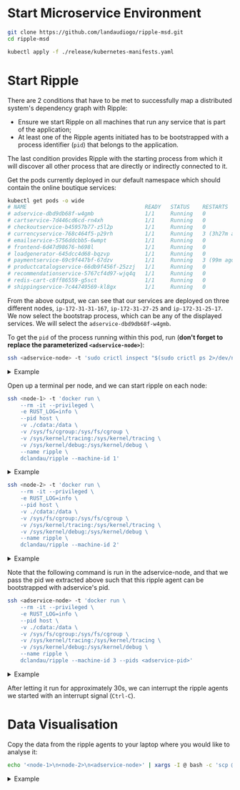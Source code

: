 # Start Microservice Environment

```bash
git clone https://github.com/landaudiogo/ripple-msd.git
cd ripple-msd
```

```bash
kubectl apply -f ./release/kubernetes-manifests.yaml
```

# Start Ripple

There are 2 conditions that have to be met to successfully map a distributed system's dependency graph with Ripple: 

* Ensure we start Ripple on all machines that run any service that is part of the application;
* At least one of the Ripple agents initiated has to be bootstrapped with a process identifier (`pid`) that belongs to the application.

The last condition provides Ripple with the starting process from which it will discover all other process that are directly or indirectly connected to it. 

Get the pods currently deployed in our default namespace which should contain the online boutique services: 

```bash
kubectl get pods -o wide
# NAME                                     READY   STATUS    RESTARTS        AGE   IP            NODE               NOMINATED NODE   READINESS GATES
# adservice-dbd9db68f-w4gmb                1/1     Running   0               18h   10.244.0.21   ip-172-31-31-167   <none>           <none>
# cartservice-7d446cd6cd-rn4xh             1/1     Running   0               18h   10.244.0.19   ip-172-31-31-167   <none>           <none>
# checkoutservice-b45957b77-z5l2p          1/1     Running   0               18h   10.244.1.27   ip-172-31-27-25    <none>           <none>
# currencyservice-768c464f5-p29rh          1/1     Running   3 (3h27m ago)   18h   10.244.1.31   ip-172-31-27-25    <none>           <none>
# emailservice-5756ddcbb5-6wmpt            1/1     Running   0               18h   10.244.2.12   ip-172-31-25-17    <none>           <none>
# frontend-6d47d98676-h698l                1/1     Running   0               18h   10.244.1.29   ip-172-31-27-25    <none>           <none>
# loadgenerator-645dcc4d68-bqzvp           1/1     Running   0               18h   10.244.2.15   ip-172-31-25-17    <none>           <none>
# paymentservice-69c9f447bf-67dzv          1/1     Running   3 (99m ago)     18h   10.244.1.28   ip-172-31-27-25    <none>           <none>
# productcatalogservice-66db9f456f-25zzj   1/1     Running   0               18h   10.244.2.14   ip-172-31-25-17    <none>           <none>
# recommendationservice-5767cf4d97-wjq4q   1/1     Running   0               18h   10.244.2.13   ip-172-31-25-17    <none>           <none>
# redis-cart-c8ff86559-g5sct               1/1     Running   0               18h   10.244.1.30   ip-172-31-27-25    <none>           <none>
# shippingservice-7c44749569-kl8gx         1/1     Running   0               18h   10.244.0.20   ip-172-31-31-167   <none>           <none>
```

From the above output, we can see that our services are deployed on three different nodes, `ip-172-31-31-167`, `ip-172-31-27-25` and `ip-172-31-25-17`. We now select the bootstrap process, which can be any of the displayed services. We will select the `adservice-dbd9db68f-w4gmb`. 

To get the `pid` of the process running within this pod, run (**don't forget to replace the parameterized `<adservice-node>`**): 

```bash
ssh <adservice-node> -t 'sudo crictl inspect "$(sudo crictl ps 2>/dev/null | grep adservice | awk "{print \$1}")" 2>/dev/null | jq ".info.pid"'
```

<details>
    <summary>Example</summary>

    ssh ip-172-31-31-167 -t 'sudo crictl inspect "$(sudo crictl ps 2>/dev/null | grep adservice | awk "{print \$1}")" 2>/dev/null | jq ".info.pid"'   

</details>


Open up a terminal per node, and we can start ripple on each node:
```bash
ssh <node-1> -t 'docker run \
    --rm -it --privileged \
    -e RUST_LOG=info \
    --pid host \
    -v ./cdata:/data \
    -v /sys/fs/cgroup:/sys/fs/cgroup \
    -v /sys/kernel/tracing:/sys/kernel/tracing \
    -v /sys/kernel/debug:/sys/kernel/debug \
    --name ripple \
    dclandau/ripple --machine-id 1'
```

<details>
    <summary>Example</summary>

    ssh ip-172-31-27-25 -t 'docker run \
        --rm -it --privileged \
        -e RUST_LOG=info \
        --pid host \
        -v ./cdata:/data \
        -v /sys/fs/cgroup:/sys/fs/cgroup \
        -v /sys/kernel/tracing:/sys/kernel/tracing \
        -v /sys/kernel/debug:/sys/kernel/debug \
        --name ripple \
        dclandau/ripple --machine-id 1'

</details>

```bash
ssh <node-2> -t 'docker run \
    --rm -it --privileged \
    -e RUST_LOG=info \
    --pid host \
    -v ./cdata:/data \
    -v /sys/fs/cgroup:/sys/fs/cgroup \
    -v /sys/kernel/tracing:/sys/kernel/tracing \
    -v /sys/kernel/debug:/sys/kernel/debug \
    --name ripple \
    dclandau/ripple --machine-id 2'
```

<details>
    <summary>Example</summary>
    
    ssh ip-172-31-25-17 -t 'docker run \
        --rm -it --privileged \
        -e RUST_LOG=info \
        --pid host \
        -v ./cdata:/data \
        -v /sys/fs/cgroup:/sys/fs/cgroup \
        -v /sys/kernel/tracing:/sys/kernel/tracing \
        -v /sys/kernel/debug:/sys/kernel/debug \
        --name ripple \
        dclandau/ripple --machine-id 2'

</details>

Note that the following command is run in the adservice-node, and that we pass the pid we extracted above such that this ripple agent can be bootstrapped with adservice's pid.

```bash
ssh <adservice-node> -t 'docker run \
    --rm -it --privileged \
    -e RUST_LOG=info \
    --pid host \
    -v ./cdata:/data \
    -v /sys/fs/cgroup:/sys/fs/cgroup \
    -v /sys/kernel/tracing:/sys/kernel/tracing \
    -v /sys/kernel/debug:/sys/kernel/debug \
    --name ripple \
    dclandau/ripple --machine-id 3 --pids <adservice-pid>'
```

<details>
    <summary>Example</summary>

    ssh ip-172-31-31-167 -t 'docker run \
        --rm -it --privileged \
        -e RUST_LOG=info \
        --pid host \
        -v ./cdata:/data \
        -v /sys/fs/cgroup:/sys/fs/cgroup \
        -v /sys/kernel/tracing:/sys/kernel/tracing \
        -v /sys/kernel/debug:/sys/kernel/debug \
        --name ripple \
        dclandau/ripple \
            --machine-id 3 \
            --pids "$(sudo crictl inspect "$(sudo crictl ps 2>/dev/null | grep adservice | awk "{print \$1}")" 2>/dev/null | jq ".info.pid")"'

</details>

After letting it run for approximately 30s, we can interrupt the ripple agents we started with an interrupt signal (`Ctrl-C`).

# Data Visualisation

Copy the data from the ripple agents to your laptop where you would like to analyse it: 

```bash
echo '<node-1>\n<node-2>\n<adservice-node>' | xargs -I @ bash -c 'scp @:/home/ubuntu/prism/data/"$(ssh @ "ls -Art /home/ubuntu/prism/data | tail -n 1")" ./media/vm@.db3'
```

<details>
    <summary>Example</summary>

    echo 'ip-172-31-25-17\nip-172-31-27-25\nip-172-31-31-167' | xargs -I @ bash -c 'scp @:/home/ubuntu/cdata/"$(ssh @ "ls -Art /home/ubuntu/cdata | tail -n 1")" ./data/@.db3'

</details>
